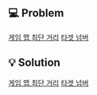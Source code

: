 ## 💻 Problem
[게임 맵 최단 거리](/ShortestMap/README.md)
[타겟 넘버](/tarrgetNumber/README.md)
<br/>

## 💡 Solution
[게임 맵 최단 거리](/ShortestMap/ShortestMap.md)
[타겟 넘버](/tarrgetNumber/tarrgetNumber.md)
